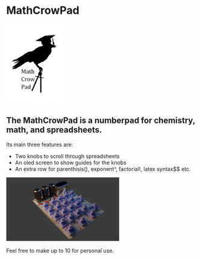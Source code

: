 # MathCrowPad

<img src="logoBG.png" alt="logo" width="150" />


## The MathCrowPad is a numberpad for chemistry, math, and spreadsheets.

Its main three features are:
 * Two knobs to scroll through spreadsheets
 * An oled screen to show guides for the knobs
 * An extra row for parenthisis(), exponent^, factorial!, latex syntax$$ etc.

<img src="model.jpg" alt="model" width="300" />

Feel free to make up to 10 for personal use.
